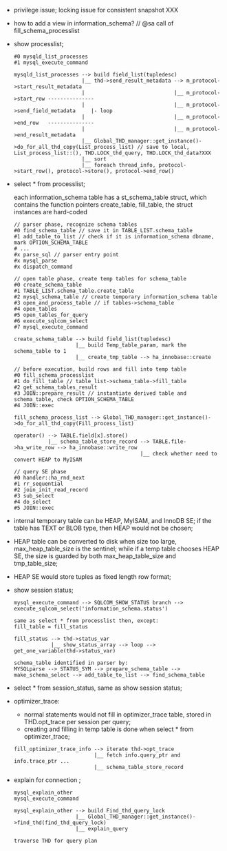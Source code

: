 * privilege issue; locking issue for consistent snapshot XXX
* how to add a view in information_schema? // @sa call of fill_schema_processlist

* show processlist;

  ```
  #0 mysqld_list_processes
  #1 mysql_execute_command

  mysqld_list_processes --> build field_list(tupledesc)
                        |__ thd->send_result_metadata --> m_protocol->start_result_metadata
                        |                             |__ m_protocol->start_row ---------------
                        |                             |__ m_protocol->send_field_metadata     |- loop
                        |                             |__ m_protocol->end_row   ---------------
                        |                             |__ m_protocol->end_result_metadata
                        |__ Global_THD_manager::get_instance()->do_for_all_thd_copy(List_process_list) // save to local, List_process_list::(), THD.LOCK_thd_query, THD.LOCK_thd_data?XXX
                        |__ sort
                        |__ foreach thread_info, protocol->start_row(), protocol->store(), protocol->end_row()
  ```

* select * from processlist;

  each information_schema table has a st_schema_table struct, which contains the function pointers
  create_table, fill_table, the struct instances are hard-coded

  ```
  // parser phase, recognize schema tables
  #0 find_schema_table // save it in TABLE_LIST.schema_table
  #1 add_table_to_list // check if it is information_schema dbname, mark OPTION_SCHEMA_TABLE
  # ...
  #x parse_sql // parser entry point
  #x mysql_parse
  #x dispatch_command

  // open table phase, create temp tables for schema_table
  #0 create_schema_table
  #1 TABLE_LIST.schema_table.create_table
  #2 mysql_schema_table // create temporary information_schema table
  #3 open_and_process_table // if tables->schema_table
  #4 open_tables
  #5 open_tables_for_query
  #6 execute_sqlcom_select
  #7 mysql_execute_command

  create_schema_table --> build field_list(tupledesc)
                      |__ build Temp_table_param, mark the schema_table to 1
                      |__ create_tmp_table --> ha_innobase::create

  // before execution, build rows and fill into temp table
  #0 fill_schema_processlist
  #1 do_fill_table // table_list->schema_table->fill_table
  #2 get_schema_tables_result
  #3 JOIN::prepare_result // instantiate derived table and schema_table, check OPTION_SCHEMA_TABLE
  #4 JOIN::exec

  fill_schema_process_list --> Global_THD_manager::get_instance()->do_for_all_thd_copy(Fill_process_list)

  operator() --> TABLE.field[x].store()
             |__ schema_table_store_record --> TABLE.file->ha_write_row --> ha_innobase::write_row
                                           |__ check whether need to convert HEAP to MyISAM

  // query SE phase
  #0 handler::ha_rnd_next
  #1 rr_sequential
  #2 join_init_read_record
  #3 sub_select
  #4 do_select
  #5 JOIN::exec
  ```

* internal temporary table can be HEAP, MyISAM, and InnoDB SE; if the table has TEXT or BLOB type, then
  HEAP would not be chosen;
* HEAP table can be converted to disk when size too large, max_heap_table_size is the sentinel; while
  if a temp table chooses HEAP SE, the size is guarded by both max_heap_table_size and tmp_table_size;
* HEAP SE would store tuples as fixed length row format;

* show session status;

  ```
  mysql_execute_command --> SQLCOM_SHOW_STATUS branch --> execute_sqlcom_select('information_schema.status')

  same as select * from processlist then, except:
  fill_table = fill_status

  fill_status --> thd->status_var
              |__ show_status_array --> loop --> get_one_variable(thd->status_var)

  schema_table identified in parser by:
  MYSQLparse --> STATUS_SYM --> prepare_schema_table --> make_schema_select --> add_table_to_list --> find_schema_table
  ```

* select * from session_status, same as show session status;

* optimizer_trace:
  * normal statements would not fill in optimizer_trace table, stored in THD.opt_trace per session per query;
  * creating and filling in temp table is done when select * from optimizer_trace;

  ```
  fill_optimizer_trace_info --> iterate thd->opt_trace
                            |__ fetch info.query_ptr and info.trace_ptr ...
                            |__ schema_table_store_record
  ```

* explain for connection <id>;

  ```
  mysql_explain_other
  mysql_execute_command

  mysql_explain_other --> build Find_thd_query_lock
                      |__ Global_THD_manager::get_instance()->find_thd(find_thd_query_lock)
                      |__ explain_query

  traverse THD for query plan
  ```

